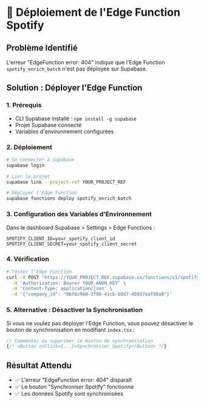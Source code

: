 # 🚀 Déploiement de l'Edge Function Spotify

## Problème Identifié
L'erreur "EdgeFunction error: 404" indique que l'Edge Function `spotify_enrich_batch` n'est pas déployée sur Supabase.

## Solution : Déployer l'Edge Function

### 1. Prérequis
- CLI Supabase installé : `npm install -g supabase`
- Projet Supabase connecté
- Variables d'environnement configurées

### 2. Déploiement
```bash
# Se connecter à Supabase
supabase login

# Lier le projet
supabase link --project-ref YOUR_PROJECT_REF

# Déployer l'Edge Function
supabase functions deploy spotify_enrich_batch
```

### 3. Configuration des Variables d'Environnement
Dans le dashboard Supabase > Settings > Edge Functions :

```
SPOTIFY_CLIENT_ID=your_spotify_client_id
SPOTIFY_CLIENT_SECRET=your_spotify_client_secret
```

### 4. Vérification
```bash
# Tester l'Edge Function
curl -X POST 'https://YOUR_PROJECT_REF.supabase.co/functions/v1/spotify_enrich_batch' \
  -H 'Authorization: Bearer YOUR_ANON_KEY' \
  -H 'Content-Type: application/json' \
  -d '{"company_id": "06f6c960-3f90-41cb-b0d7-46937eaf90a8"}'
```

### 5. Alternative : Désactiver la Synchronisation
Si vous ne voulez pas déployer l'Edge Function, vous pouvez désactiver le bouton de synchronisation en modifiant `index.tsx` :

```typescript
// Commenter ou supprimer le bouton de synchronisation
{/* <Button onClick={...}>Synchroniser Spotify</Button> */}
```

## Résultat Attendu
- ✅ L'erreur "EdgeFunction error: 404" disparaît
- ✅ Le bouton "Synchroniser Spotify" fonctionne
- ✅ Les données Spotify sont synchronisées


